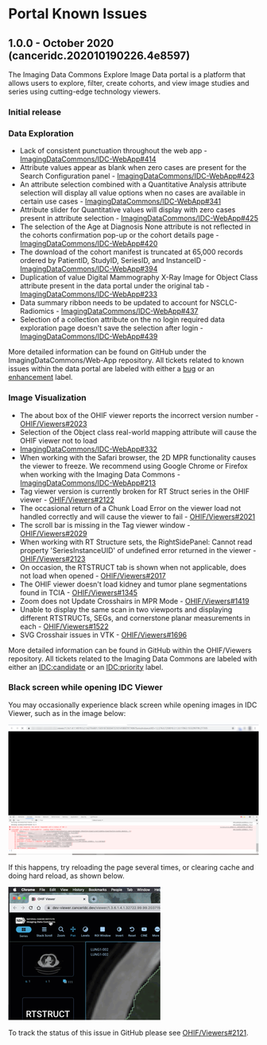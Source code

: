 # Portal Known Issues

## 1.0.0 - October 2020 \(canceridc.202010190226.4e8597\)

The Imaging Data Commons Explore Image Data portal is a platform that allows users to explore, filter, create cohorts, and view image studies and series using cutting-edge technology viewers.

### Initial release

### **Data Exploration**

* Lack of consistent punctuation throughout the web app - [ImagingDataCommons/IDC-WebApp\#414](https://github.com/ImagingDataCommons/IDC-WebApp/issues/414)
* Attribute values appear as blank when zero cases are present for the Search Configuration panel - [ImagingDataCommons/IDC-WebApp\#423](https://github.com/ImagingDataCommons/IDC-WebApp/issues/423)
* An attribute selection combined with a Quantitative Analysis attribute selection will display all value options when no cases are available in certain use cases - [ImagingDataCommons/IDC-WebApp\#341](https://github.com/ImagingDataCommons/IDC-WebApp/issues/341)
* Attribute slider for Quantitative values will display with zero cases present in attribute selection - [ImagingDataCommons/IDC-WebApp\#425](https://github.com/ImagingDataCommons/IDC-WebApp/issues/425)
* The selection of the Age at Diagnosis None attribute is not reflected in the cohorts confirmation pop-up or the cohort details page - [ImagingDataCommons/IDC-WebApp\#420](https://github.com/ImagingDataCommons/IDC-WebApp/issues/420)
* The download of the cohort manifest is truncated at 65,000 records ordered by PatientID, StudyID, SeriesID, and InstanceID -[ ImagingDataCommons/IDC-WebApp\#394](https://github.com/ImagingDataCommons/IDC-WebApp/issues/394)
* Duplication of value Digital Mammography X-Ray Image  for Object Class attribute present in the data portal under the original tab -[ ImagingDataCommons/IDC-WebApp\#233](https://github.com/ImagingDataCommons/IDC-WebApp/issues/233)
* Data summary ribbon needs to be updated to account for NSCLC-Radiomics - [ImagingDataCommons/IDC-WebApp\#437](https://github.com/ImagingDataCommons/IDC-WebApp/issues/437)
* Selection of a collection attribute on the no login required data exploration page doesn't save the selection after login - [ImagingDataCommons/IDC-WebApp\#439](https://github.com/ImagingDataCommons/IDC-WebApp/issues/439)

More detailed information can be found on GitHub under the ImagingDataCommons/Web-App repository. All tickets related to known issues within the data portal are labeled with either a [bug](https://github.com/ImagingDataCommons/IDC-WebApp/issues?q=is%3Aissue+is%3Aopen+label%3Abug) or an [enhancement](https://github.com/ImagingDataCommons/IDC-WebApp/issues?q=is%3Aissue+is%3Aopen+label%3Aenhancement) label.

### **Image Visualization**

* The about box of the OHIF viewer reports the incorrect version number - [OHIF/Viewers\#2023](https://github.com/OHIF/Viewers/issues/2023)
* Selection of the Object class real-world mapping attribute will cause the OHIF viewer not to load
* [ImagingDataCommons/IDC-WebApp\#332](https://github.com/ImagingDataCommons/IDC-WebApp/issues/332)
* When working with the Safari browser, the 2D MPR functionality causes the viewer to freeze. We recommend using Google Chrome or Firefox when working with the Imaging Data Commons - [ImagingDataCommons/IDC-WebApp\#213](https://github.com/ImagingDataCommons/IDC-WebApp/issues/213)
* Tag viewer version is currently broken for RT Struct series in the OHIF viewer - [OHIF/Viewers\#2122](https://github.com/OHIF/Viewers/issues/2122)
* The occasional return of a Chunk Load Error on the viewer load not handled correctly and will cause the viewer to fail - [OHIF/Viewers\#2021](https://github.com/OHIF/Viewers/issues/2021)
* The scroll bar is missing in the Tag viewer window - [OHIF/Viewers\#2029](https://github.com/OHIF/Viewers/issues/2029)
* When working with RT Structure sets, the RightSidePanel: Cannot read property 'SeriesInstanceUID' of undefined error returned in the viewer - [OHIF/Viewers\#2123](https://github.com/OHIF/Viewers/issues/2123)
* On occasion, the RTSTRUCT tab is shown when not applicable, does not load when opened - [OHIF/Viewers\#2017](https://github.com/OHIF/Viewers/issues/2117)
* The OHIF viewer doesn't load  kidney and tumor plane segmentations found in TCIA - [OHIF/Viewers\#1345](https://github.com/OHIF/Viewers/issues/1345)
* Zoom does not Update Crosshairs in MPR Mode - [OHIF/Viewers\#1419](https://github.com/OHIF/Viewers/issues/1419)
* Unable to display the same scan in two viewports and displaying different RTSTRUCTs, SEGs, and cornerstone planar measurements in each - [OHIF/Viewers\#1522](https://github.com/OHIF/Viewers/issues/1522)
* SVG Crosshair issues in VTK - [OHIF/Viewers\#1696](https://github.com/OHIF/Viewers/issues/1696)

More detailed information can be found in GitHub within the OHIF/Viewers repository. All tickets related to the Imaging Data Commons are labeled with either an [IDC:candidate](https://github.com/OHIF/Viewers/labels/IDC%3Acandidate) or an [IDC:priority](https://github.com/OHIF/Viewers/labels/IDC%3Apriority) label.

### Black screen while opening IDC Viewer

You may occasionally experience black screen while opening images in IDC Viewer, such as in the image below:

![](../.gitbook/assets/96320286-dbc51680-0fc6-11eb-81ba-290e940f2f3f.png)

If this happens, try reloading the page several times, or clearing cache and doing hard reload, as shown below.

![](../.gitbook/assets/hard_reload.gif)

To track the status of this issue in GitHub please see [OHIF/Viewers\#2121](https://github.com/OHIF/Viewers/issues/2121).

